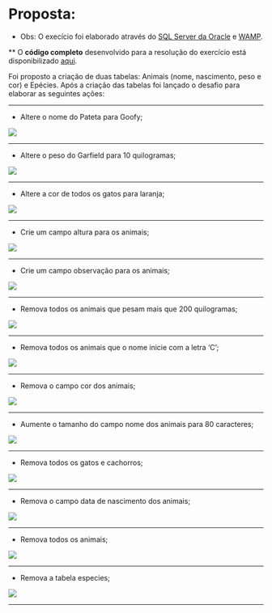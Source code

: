 <h1>Proposta:</h1>

* Obs: O execício foi elaborado através do [SQL Server da Oracle](https://dev.mysql.com/doc/) e [WAMP](https://sourceforge.net/projects/wampserver/).

** O <b>código completo</b> desenvolvido para a resolução do exercício está disponibilizado [aqui]().

Foi proposto a criação de duas tabelas: Animais (nome, nascimento, peso e cor) e Epécies. Após a criação das tabelas foi lançado o desafio para elaborar as seguintes ações:

------------------------------------------------

- Altere o nome do Pateta para Goofy;
<img src = .png>

------------------------------------------------

- Altere o peso do Garfield para 10 quilogramas;
<img src = .png>

------------------------------------------------

- Altere a cor de todos os gatos para laranja;
<img src = .png>

------------------------------------------------

- Crie um campo altura para os animais;
<img src = .png>

------------------------------------------------

- Crie um campo observação para os animais;
<img src = .png>

------------------------------------------------

- Remova todos os animais que pesam mais que 200 quilogramas;
<img src = .png>

------------------------------------------------

- Remova todos os animais que o nome inicie com a letra ‘C’;
<img src = .png>

------------------------------------------------

- Remova o campo cor dos animais;
<img src = .png>

------------------------------------------------

- Aumente o tamanho do campo nome dos animais para 80 caracteres;
<img src = .png>

------------------------------------------------

- Remova todos os gatos e cachorros;
<img src = .png>

------------------------------------------------

- Remova o campo data de nascimento dos animais;
<img src = .png>

------------------------------------------------

- Remova todos os animais;
<img src = .png>

------------------------------------------------

- Remova a tabela especies;
<img src = .png>

------------------------------------------------
